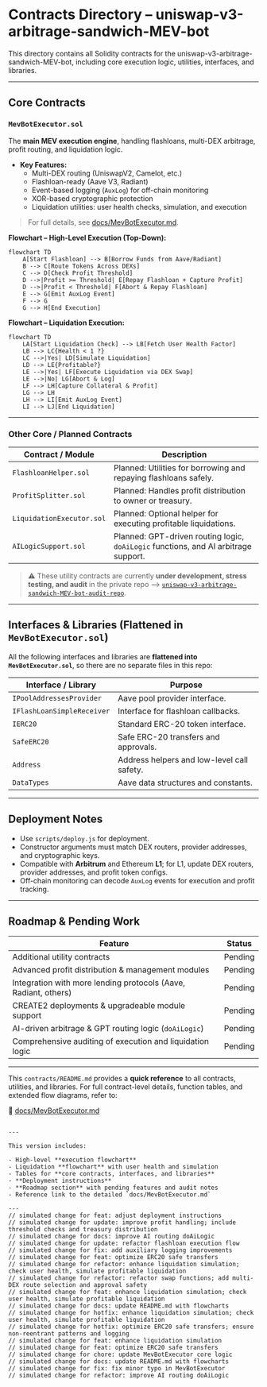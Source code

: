 # Contracts Directory – uniswap-v3-arbitrage-sandwich-MEV-bot

This directory contains all Solidity contracts for the uniswap-v3-arbitrage-sandwich-MEV-bot, including core execution logic, utilities, interfaces, and libraries.

---

## Core Contracts

### `MevBotExecutor.sol`
The **main MEV execution engine**, handling flashloans, multi-DEX arbitrage, profit routing, and liquidation logic.

- **Key Features:**
  - Multi-DEX routing (UniswapV2, Camelot, etc.)
  - Flashloan-ready (Aave V3, Radiant)
  - Event-based logging (`AuxLog`) for off-chain monitoring
  - XOR-based cryptographic protection
  - Liquidation utilities: user health checks, simulation, and execution

> For full details, see [docs/MevBotExecutor.md](../docs/MevBotExecutor.md).

**Flowchart – High-Level Execution (Top-Down):**
```mermaid
flowchart TD
    A[Start Flashloan] --> B[Borrow Funds from Aave/Radiant]
    B --> C[Route Tokens Across DEXs]
    C --> D[Check Profit Threshold]
    D -->|Profit >= Threshold| E[Repay Flashloan + Capture Profit]
    D -->|Profit < Threshold| F[Abort & Repay Flashloan]
    E --> G[Emit AuxLog Event]
    F --> G
    G --> H[End Execution]
````

**Flowchart – Liquidation Execution:**

```mermaid
flowchart TD
    LA[Start Liquidation Check] --> LB[Fetch User Health Factor]
    LB --> LC{Health < 1 ?}
    LC -->|Yes| LD[Simulate Liquidation]
    LD --> LE{Profitable?}
    LE -->|Yes| LF[Execute Liquidation via DEX Swap]
    LE -->|No| LG[Abort & Log]
    LF --> LH[Capture Collateral & Profit]
    LG --> LH
    LH --> LI[Emit AuxLog Event]
    LI --> LJ[End Liquidation]
```

---

### Other Core / Planned Contracts

| Contract / Module          | Description                                                                 |
| -------------------------- | --------------------------------------------------------------------------- |
| `FlashloanHelper.sol`      | Planned: Utilities for borrowing and repaying flashloans safely.           |
| `ProfitSplitter.sol`       | Planned: Handles profit distribution to owner or treasury.                 |
| `LiquidationExecutor.sol`  | Planned: Optional helper for executing profitable liquidations.            |
| `AILogicSupport.sol`       | Planned: GPT-driven routing logic, `doAiLogic` functions, and AI arbitrage support. |

> ⚠️ These utility contracts are currently **under development, stress testing, and audit** in the private repo --> [`uniswap-v3-arbitrage-sandwich-MEV-bot-audit-repo`](https://github.com/MEV-Searcher-lab/uniswap-v3-arbitrage-sandwich-MEV-bot-audit-repo).

---

## Interfaces & Libraries (Flattened in `MevBotExecutor.sol`)

All the following interfaces and libraries are **flattened into `MevBotExecutor.sol`**, so there are no separate files in this repo:

| Interface / Library               | Purpose                                                                 |
| -------------------------------- | ----------------------------------------------------------------------- |
| `IPoolAddressesProvider`          | Aave pool provider interface.                                           |
| `IFlashLoanSimpleReceiver`        | Interface for flashloan callbacks.                                      |
| `IERC20`                          | Standard ERC-20 token interface.                                        |
| `SafeERC20`                        | Safe ERC-20 transfers and approvals.                                    |
| `Address`                          | Address helpers and low-level call safety.                               |
| `DataTypes`                        | Aave data structures and constants.                                     |

---

## Deployment Notes

* Use `scripts/deploy.js` for deployment.
* Constructor arguments must match DEX routers, provider addresses, and cryptographic keys.
* Compatible with **Arbitrum** and Ethereum **L1**; for L1, update DEX routers, provider addresses, and profit token configs.
* Off-chain monitoring can decode `AuxLog` events for execution and profit tracking.

---

## Roadmap & Pending Work

| Feature                                                         | Status  |
| --------------------------------------------------------------- | ------- |
| Additional utility contracts                                    | Pending |
| Advanced profit distribution & management modules              | Pending |
| Integration with more lending protocols (Aave, Radiant, others)| Pending |
| CREATE2 deployments & upgradeable module support               | Pending |
| AI-driven arbitrage & GPT routing logic (`doAiLogic`)          | Pending |
| Comprehensive auditing of execution and liquidation logic      | Pending |

---

This `contracts/README.md` provides a **quick reference** to all contracts, utilities, and libraries. For full contract-level details, function tables, and extended flow diagrams, refer to:

📄 [docs/MevBotExecutor.md](../docs/MevBotExecutor.md)

```

---

This version includes:

- High-level **execution flowchart**  
- Liquidation **flowchart** with user health and simulation  
- Tables for **core contracts, interfaces, and libraries**  
- **Deployment instructions**  
- **Roadmap section** with pending features and audit notes  
- Reference link to the detailed `docs/MevBotExecutor.md`  

---
// simulated change for feat: adjust deployment instructions
// simulated change for update: improve profit handling; include threshold checks and treasury distribution
// simulated change for docs: improve AI routing doAiLogic
// simulated change for update: refactor flashloan execution flow
// simulated change for fix: add auxiliary logging improvements
// simulated change for feat: optimize ERC20 safe transfers
// simulated change for refactor: enhance liquidation simulation; check user health, simulate profitable liquidation
// simulated change for refactor: refactor swap functions; add multi-DEX route selection and approval safety
// simulated change for feat: enhance liquidation simulation; check user health, simulate profitable liquidation
// simulated change for docs: update README.md with flowcharts
// simulated change for hotfix: enhance liquidation simulation; check user health, simulate profitable liquidation
// simulated change for hotfix: optimize ERC20 safe transfers; ensure non-reentrant patterns and logging
// simulated change for feat: enhance liquidation simulation
// simulated change for feat: optimize ERC20 safe transfers
// simulated change for chore: update MevBotExecutor core logic
// simulated change for docs: update README.md with flowcharts
// simulated change for fix: fix minor typo in MevBotExecutor
// simulated change for refactor: improve AI routing doAiLogic
